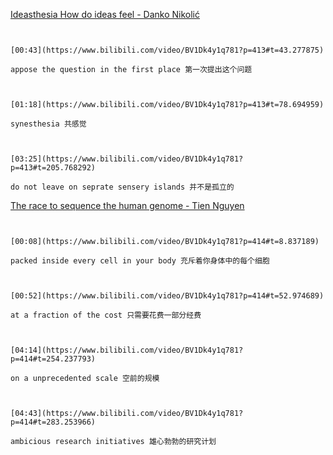 
[Ideasthesia How do ideas feel - Danko Nikolić](https://www.bilibili.com/video/BV1Dk4y1q781?p=413)

```ad-note


[00:43](https://www.bilibili.com/video/BV1Dk4y1q781?p=413#t=43.277875)

appose the question in the first place 第一次提出这个问题

```

```ad-note


[01:18](https://www.bilibili.com/video/BV1Dk4y1q781?p=413#t=78.694959)

synesthesia 共感觉

```
```ad-note


[03:25](https://www.bilibili.com/video/BV1Dk4y1q781?p=413#t=205.768292)

do not leave on seprate sensery islands 并不是孤立的

```


[The race to sequence the human genome - Tien Nguyen](https://www.bilibili.com/video/BV1Dk4y1q781?p=414)

```ad-note


[00:08](https://www.bilibili.com/video/BV1Dk4y1q781?p=414#t=8.837189)

packed inside every cell in your body 充斥着你身体中的每个细胞

```


```ad-note


[00:52](https://www.bilibili.com/video/BV1Dk4y1q781?p=414#t=52.974689)

at a fraction of the cost 只需要花费一部分经费

```


```ad-note


[04:14](https://www.bilibili.com/video/BV1Dk4y1q781?p=414#t=254.237793)

on a unprecedented scale 空前的规模

```

```ad-note


[04:43](https://www.bilibili.com/video/BV1Dk4y1q781?p=414#t=283.253966)

ambicious research initiatives 雄心勃勃的研究计划

```